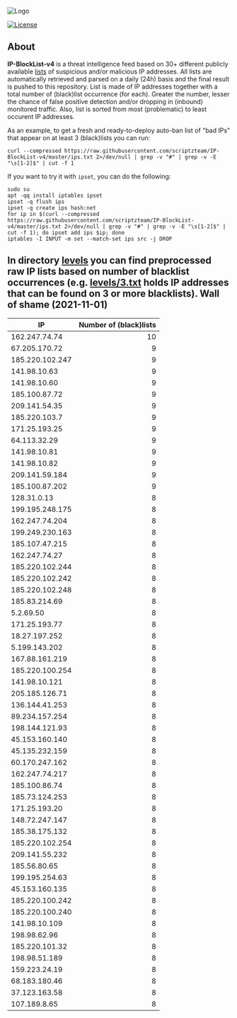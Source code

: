 ![Logo](https://i.imgur.com/PyKLAe7.png)

[![License](https://img.shields.io/badge/license-The_Unlicense-red.svg)](https://unlicense.org/)

About
----

**IP-BlockList-v4** is a threat intelligence feed based on 30+ different publicly available [lists](https://github.com/stamparm/maltrail) of suspicious and/or malicious IP addresses. All lists are automatically retrieved and parsed on a daily (24h) basis and the final result is pushed to this repository. List is made of IP addresses together with a total number of (black)list occurrence (for each). Greater the number, lesser the chance of false positive detection and/or dropping in (inbound) monitored traffic. Also, list is sorted from most (problematic) to least occurent IP addresses.

As an example, to get a fresh and ready-to-deploy auto-ban list of "bad IPs" that appear on at least 3 (black)lists you can run:

```
curl --compressed https://raw.githubusercontent.com/scriptzteam/IP-BlockList-v4/master/ips.txt 2>/dev/null | grep -v "#" | grep -v -E "\s[1-2]$" | cut -f 1
```

If you want to try it with `ipset`, you can do the following:

```
sudo su
apt -qq install iptables ipset
ipset -q flush ips
ipset -q create ips hash:net
for ip in $(curl --compressed https://raw.githubusercontent.com/scriptzteam/IP-BlockList-v4/master/ips.txt 2>/dev/null | grep -v "#" | grep -v -E "\s[1-2]$" | cut -f 1); do ipset add ips $ip; done
iptables -I INPUT -m set --match-set ips src -j DROP
```

In directory [levels](levels) you can find preprocessed raw IP lists based on number of blacklist occurrences (e.g. [levels/3.txt](levels/3.txt) holds IP addresses that can be found on 3 or more blacklists).
Wall of shame (2021-11-01)
----

|IP|Number of (black)lists|
|---|--:|
162.247.74.74|10
67.205.170.72|9
185.220.102.247|9
141.98.10.63|9
141.98.10.60|9
185.100.87.72|9
209.141.54.35|9
185.220.103.7|9
171.25.193.25|9
64.113.32.29|9
141.98.10.81|9
141.98.10.82|9
209.141.59.184|9
185.100.87.202|9
128.31.0.13|8
199.195.248.175|8
162.247.74.204|8
199.249.230.163|8
185.107.47.215|8
162.247.74.27|8
185.220.102.244|8
185.220.102.242|8
185.220.102.248|8
185.83.214.69|8
5.2.69.50|8
171.25.193.77|8
18.27.197.252|8
5.199.143.202|8
167.88.161.219|8
185.220.100.254|8
141.98.10.121|8
205.185.126.71|8
136.144.41.253|8
89.234.157.254|8
198.144.121.93|8
45.153.160.140|8
45.135.232.159|8
60.170.247.162|8
162.247.74.217|8
185.100.86.74|8
185.73.124.253|8
171.25.193.20|8
148.72.247.147|8
185.38.175.132|8
185.220.102.254|8
209.141.55.232|8
185.56.80.65|8
199.195.254.63|8
45.153.160.135|8
185.220.100.242|8
185.220.100.240|8
141.98.10.109|8
198.98.62.96|8
185.220.101.32|8
198.98.51.189|8
159.223.24.19|8
68.183.180.46|8
37.123.163.58|8
107.189.8.65|8
